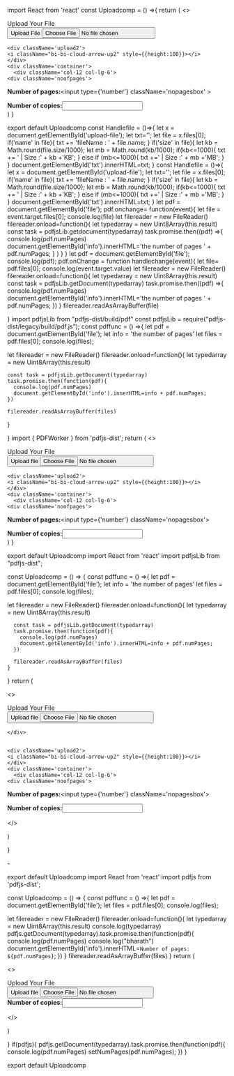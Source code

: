  import React from 'react'
const  Uploadcomp = () =>{
     return (
  <>
   <div className="card text-center" id='card1' >
  <div className="card-header">
    Upload Your File
  </div>
  <div className="card-body1">
  <div className='uploadmain'>
 <div className='upload'>
      <button type='button' className='btn-upload'>
      <i className="bi bi-cloud-arrow-up"></i> Upload File 
      <input 
      type='file' id='upload-file' onChange={Handlefile}  />
      </button>
    </div>
    <p id='txt' className='preview-name'></p>
    <p id='info'></p>
    
    <div className='upload2'>
    <i className="bi-bi-cloud-arrow-up2" style={{height:100}}></i>
    </div>
    <div className='container'>
      <div className='col-12 col-lg-6'>
    <div className='noofpages'>
   <b>Number of pages:</b><input type={'number'} className='nopagesbox' ></input>
   </div>
   <div className='noofcopies'>
   <b>Number of copies:</b><input type={'number'} className='nocopiesbox'></input>
   </div> 
      </div>
</div>
</div>
</div>
</div>
  </>      
  )
}


export default Uploadcomp
const   Handlefile = ()=>{
    let x = document.getElementById('upload-file');
    let txt='';
    let file = x.files[0];
    if('name' in file){
      txt += 'fileName : ' + file.name;
    }
    if('size' in file){
      let kb = Math.round(file.size/1000);
      let mb = Math.round(kb/1000);
     if(kb<=1000){
      txt += ' |  Size :' + kb +'KB';
     }
     else if (mb<=1000){
      txt +='  |  Size :' + mb +'MB';
     }
    }
    document.getElementById('txt').innerHTML=txt;
   }
   const   Handlefile = ()=>{
    let x = document.getElementById('upload-file');
    let txt='';
    let file = x.files[0];
    if('name' in file){
      txt += 'fileName : ' + file.name;
    }
    if('size' in file){
      let kb = Math.round(file.size/1000);
      let mb = Math.round(kb/1000);
     if(kb<=1000){
      txt += ' |  Size :' + kb +'KB';
     }
     else if (mb<=1000){
      txt +='  |  Size :' + mb +'MB';
     }
    }
    document.getElementById('txt').innerHTML=txt;
   }
   let pdf = document.getElementById('file');
pdf.onchange= function(event){
  let file = event.target.files[0];
  console.log(file)
  let filereader = new FileReader()
  filereader.onload=function(){
    let typedarray = new Uint8Array(this.result)
    const task = pdfjsLib.getdocument(typedarray)
    task.promise.then((pdf) =>{
      console.log(pdf.numPages)
      document.getElementById('info').innerHTML='the number of pages ' + pdf.numPages;
    }
    )
  }
}
 let pdf = document.getElementById('file');
  console.log(pdf);
  pdf.onChange =  function handlechange(event){
    let file= pdf.files[0];
  console.log(event.target.value)
  let filereader = new FileReader()
  filereader.onload=function(){
    let typedarray = new Uint8Array(this.result)
    const task = pdfjsLib.getDocument(typedarray)
    task.promise.then((pdf) =>{
      console.log(pdf.numPages)
      document.getElementById('info').innerHTML='the number of pages ' + pdf.numPages;
    })
  }
    filereader.readAsArrayBuffer(file)
  

  }
  import pdfjsLib from "pdfjs-dist/build/pdf"
  const pdfjsLib = require("pdfjs-dist/legacy/build/pdf.js");
   const pdffunc = () =>{
  let pdf = document.getElementById('file');
  let info = 'the number of pages'
  let files = pdf.files[0];
  console.log(files);
 
 let filereader = new FileReader()
 filereader.onload=function(){
  let typedarray = new Uint8Array(this.result)
 
    const task = pdfjsLib.getDocument(typedarray)
    task.promise.then(function(pdf){
      console.log(pdf.numPages)
      document.getElementById('info').innerHTML=info + pdf.numPages;
    })
  
    filereader.readAsArrayBuffer(files)
  }
 
 }
 import { PDFWorker } from 'pdfjs-dist';
 return (
  <>
   <div className="card text-center" id='card1' >
  <div className="card-header">
    Upload Your File
  </div>
  <div className="card-body1">
  <div className='uploadmain'>
 <div className='upload'>
      <button type='button' className='btn-upload'>
      <i className="bi bi-cloud-arrow-up"></i> Upload file
       <input type="file" id='file' name='file' onChange={handleFileChange} />
    </button>
    </div>
  
   
    <div className='upload2'>
    <i className="bi-bi-cloud-arrow-up2" style={{height:100}}></i>
    </div>
    <div className='container'>
      <div className='col-12 col-lg-6'>
    <div className='noofpages'>
   <b>Number of pages:</b><input type={'number'} className='nopagesbox'></input>
   </div>
   <div className='noofcopies'>
   <b>Number of copies:</b><input type={'number'} className='nocopiesbox'></input>
   </div> 
      </div>
</div>
</div>
</div>
</div>
  </>      
  )
}



export default Uploadcomp
import React from 'react'
import  pdfjsLib from "pdfjs-dist";

const Uploadcomp = () => {
  const pdffunc = () =>{
    let pdf = document.getElementById('file');
    let info = 'the number of pages'
    let files = pdf.files[0];
    console.log(files);
  
   let filereader = new FileReader()
   filereader.onload=function(){
    let typedarray = new Uint8Array(this.result)
   
      const task = pdfjsLib.getDocument(typedarray)
      task.promise.then(function(pdf){
        console.log(pdf.numPages)
        document.getElementById('info').innerHTML=info + pdf.numPages;
      })
    
      filereader.readAsArrayBuffer(files)
    }
  }
    return (
    <div>
 
  <>
   <div className="card text-center" id='card1' >
  <div className="card-header">
    Upload Your File
  </div>
  <div className="card-body1">
  <div className='uploadmain'>
 <div className='upload'>
      <button type='button' className='btn-upload'>
      <i className="bi bi-cloud-arrow-up"></i> Upload file
   <input id ='file' type='file' onChange={pdffunc}></input>   
    </button>
   
    </div>
  
   
    <div className='upload2'>
    <i className="bi-bi-cloud-arrow-up2" style={{height:100}}></i>
    </div>
    <div className='container'>
      <div className='col-12 col-lg-6'>
    <div className='noofpages'>
   <b>Number of pages:</b><input type={'number'} className='nopagesbox'></input>
   </div>
   <div className='noofcopies'>
   <b>Number of copies:</b><input type={'number'} className='nocopiesbox'></input>
   </div> 
      </div>
</div>
</div>
</div>
</div>

  </>     
  </div> 
  )

}
<script src="https://cdnjs.cloudflare.com/ajax/libs/pdf.js/3.2.146/pdf.min.js" integrity="sha512-hA0/Bv8+ywjnycIbT0xuCWB1sRgOzPmksIv4Qfvqv0DOKP02jSor8oHuIKpweUCsxiWGIl+QaV0E82mPQ7/gyw==" crossorigin="anonymous" referrerpolicy="no-referrer"></script>-



export default Uploadcomp
import React from 'react'
import  pdfjs from 'pdfjs-dist';

const Uploadcomp = () => {
  const pdffunc = () =>{
    let pdf = document.getElementById('file');
    let files = pdf.files[0];
    console.log(files);
  
   let filereader = new FileReader()
   filereader.onload=function(){
    let typedarray = new Uint8Array(this.result)
    console.log(typedarray)
    pdfjs.getDocument(typedarray).task.promise.then(function(pdf){
        console.log(pdf.numPages)
         console.log("bharath")
        document.getElementById('info').innerHTML=`Number of pages: ${pdf.numPages}`;
      })
    }
    filereader.readAsArrayBuffer(files)
  }
    return (
    <div> 
  <>
   <div className="card text-center" id='card1' >
  <div className="card-header">
    Upload Your File
  </div>
  <div className="card-body1">
  <div className='uploadmain'>
 <div className='upload'>
      <button type='button' className='btn-upload'>
      <i className="bi bi-cloud-arrow-up"></i> Upload file
   <input id ='file' type='file' onChange={pdffunc}></input>   
    </button>
    </div>
    <div className='upload2'>
    <i className="bi-bi-cloud-arrow-up2" style={{height:100}}></i>
    </div>
    <div className='container'>
      <div className='col-12 col-lg-6'>
    <div className='noofpages'>
   <b> <span id="info"></span> </b>
   </div>
   <div className='noofcopies'>
   <b>Number of copies:</b><input type={'number'} className='nocopiesbox'></input>
   </div> 
      </div>
</div>
</div>
</div>
</div>

  </>     
  </div> 
  )

}
  if(pdfjs){
        pdfjs.getDocument(typedarray).task.promise.then(function(pdf){
            console.log(pdf.numPages)
            setNumPages(pdf.numPages);
        })
        }



export default Uploadcomp
<script src="https://cdnjs.cloudflare.com/ajax/libs/pdf.js/3.2.146/pdf.min.js" integrity="sha512-hA0/Bv8+ywjnycIbT0xuCWB1sRgOzPmksIv4Qfvqv0DOKP02jSor8oHuIKpweUCsxiWGIl+QaV0E82mPQ7/gyw==" crossorigin="anonymous" referrerpolicy="no-referrer"></script>
